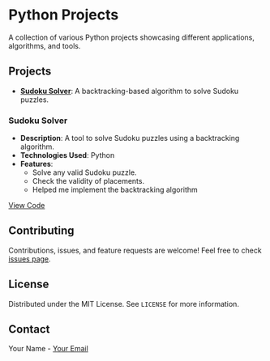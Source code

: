 # Python Projects

A collection of various Python projects showcasing different applications, algorithms, and tools.

## Projects

- [**Sudoku Solver**](./sudoku): A backtracking-based algorithm to solve Sudoku puzzles.

### Sudoku Solver

- **Description**: A tool to solve Sudoku puzzles using a backtracking algorithm.
- **Technologies Used**: Python
- **Features**:
  - Solve any valid Sudoku puzzle.
  - Check the validity of placements.
  - Helped me implement the backtracking algorithm

[View Code](./sudoku)


## Contributing

Contributions, issues, and feature requests are welcome! Feel free to check [issues page](https://github.com/your_username/python-projects/issues). 

## License

Distributed under the MIT License. See `LICENSE` for more information.

## Contact

Your Name - [Your Email](mailto:tehmoor.tg@gmail.com)